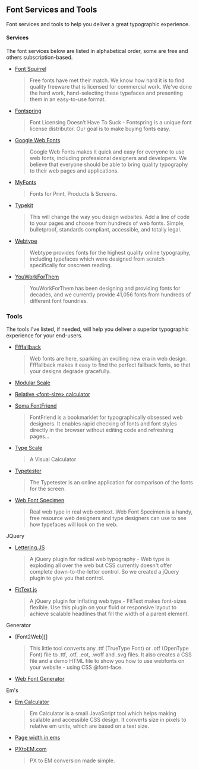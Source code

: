 ## Font Services and Tools

Font services and tools to help you deliver a great typographic experience.

#### Services

The font services below are listed in alphabetical order, some are free and others subscription-based.

- [Font Squirrel][]

  > Free fonts have met their match. We know how hard it is to find quality freeware that is licensed for commercial work. We've done the hard work, hand-selecting these typefaces and presenting them in an easy-to-use format.

- [Fontspring][]

  > Font Licensing Doesn’t Have To Suck - Fontspring is a unique font license distributor. Our goal is to make buying fonts easy.

- [Google Web Fonts][]

  > Google Web Fonts makes it quick and easy for everyone to use web fonts, including professional designers and developers. We believe that everyone should be able to bring quality typography to their web pages and applications.

- [MyFonts][]

  > Fonts for Print, Products & Screens.

- [Typekit][]

  > This will change the way you design websites. Add a line of code to your pages and choose from hundreds of web fonts. Simple, bulletproof, standards compliant, accessible, and totally legal.

- [Webtype][]

  > Webtype provides fonts for the highest quality online typography, including typefaces which were designed from scratch specifically for onscreen reading.

- [YouWorkForThem][]

  > YouWorkForThem has been designing and providing fonts for decades, and we currently provide 41,056 fonts from hundreds of different font foundries.

[Font Squirrel]:    http://www.fontsquirrel.com/
[Fontspring]:       http://www.fontspring.com/
[Google Web Fonts]: http://www.google.com/webfonts#
[MyFonts]:          http://fontdeck.com/
[Typekit]:          https://typekit.com/
[Webtype]:          http://www.webtype.com/
[YouWorkForThem]:   https://www.youworkforthem.com/

### Tools

The tools I've listed, if needed, will help you deliver a superior typographic experience for your end-users.

-  [Ffffallback][]

   > Web fonts are here, sparking an exciting new era in web design. Ffffallback makes it easy to find the perfect fallback fonts, so that your designs degrade gracefully.

-  [Modular Scale][]

-  [Relative \<font-size> calculator][Calculator]

-  [Soma FontFriend][FontFriend]

   > Font­Friend is a book­marklet for typo­graph­i­cally obsessed web design­ers. It enables rapid check­ing of fonts and font styles directly in the browser with­out edit­ing code and refresh­ing pages...

-  [Type Scale][]

   > A Visual Calculator

-  [Typetester][]

   > The Typetester is an online application for comparison of the fonts for the screen.

-  [Web Font Specimen][]

   > Real web type in real web context. Web Font Specimen is a handy, free resource web designers and type designers can use to see how typefaces will look on the web.

[Ffffallback]:       http://ffffallback.com/
[Modular Scale]:     http://modularscale.com/
[Calculator]:        http://tools.the-echoplex.net/font-size/
[FontFriend]:        http://somadesign.ca/projects/fontfriend/
[Type Scale]:        http://type-scale.com/
[Typetester]:        http://www.typetester.org/
[Web Font Specimen]: http://webfontspecimen.com/

JQuery

-  [Lettering.JS][]

   > A jQuery plugin for radical web typography - Web type is exploding all over the web but CSS currently doesn't offer complete down-to-the-letter control. So we created a jQuery plugin to give you that control.

-  [FitText.js][]

   > A jQuery plugin for inflating web type - FitText makes font-sizes flexible. Use this plugin on your fluid or responsive layout to achieve scalable headlines that fill the width of a parent element.

[Lettering.JS]: http://letteringjs.com/
[FitText.js]:   http://fittextjs.com/

Generator

-  [Font2Web][]

   > This little tool converts any .ttf (TrueType Font) or .otf (OpenType Font) file to .ttf, .otf, .eot, .woff and .svg files. It also creates a CSS file and a demo HTML file to show you how to use webfonts on your website - using CSS @font-face.

-  [Web Font Generator][]

[Fot2Web]:           http://www.font2web.com/
[Web Font Generator]: https://www.web-font-generator.com/

Em's

-  [Em Calculator][]

   > Em Calculator is a small JavaScript tool which helps making scalable and accessible CSS design. It converts size in pixels to relative em units, which are based on a text size.

-  [Page width in ems][]

-  [PXtoEM.com][]

   > PX to EM conversion made simple.

[Em Calculator]:     http://riddle.pl/emcalc/
[Page width in ems]: http://www.themaninblue.com/experiment/emWidths/
[PXtoEM.com]:        http://pxtoem.com/
